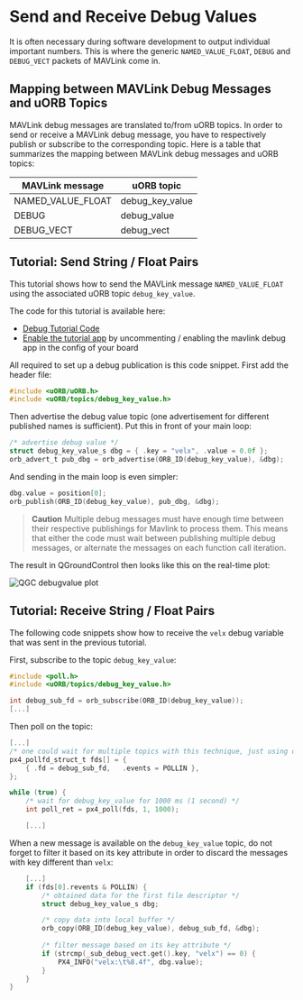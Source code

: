 # Send and Receive Debug Values

It is often necessary during software development to output individual important numbers.
This is where the generic `NAMED_VALUE_FLOAT`, `DEBUG` and `DEBUG_VECT` packets of MAVLink come in.

## Mapping between MAVLink Debug Messages and uORB Topics

MAVLink debug messages are translated to/from uORB topics.
In order to send or receive a MAVLink debug message, you have to respectively publish or subscribe to the corresponding topic.
Here is a table that summarizes the mapping between MAVLink debug messages and uORB topics:

|  MAVLink message  |    uORB topic   |
|-------------------|-----------------|
| NAMED_VALUE_FLOAT | debug_key_value |
| DEBUG             | debug_value     |
| DEBUG_VECT        | debug_vect      |

## Tutorial: Send String / Float Pairs

This tutorial shows how to send the MAVLink message `NAMED_VALUE_FLOAT` using the associated uORB topic `debug_key_value`.

The code for this tutorial is available here:

* [Debug Tutorial Code](https://github.com/PX4/Firmware/blob/master/src/examples/px4_mavlink_debug/px4_mavlink_debug.c)
* [Enable the tutorial app](https://github.com/PX4/Firmware/tree/master/cmake/configs) by uncommenting / enabling the mavlink debug app in the config of your board

All required to set up a debug publication is this code snippet. First add the header file:

```C
#include <uORB/uORB.h>
#include <uORB/topics/debug_key_value.h>
```

Then advertise the debug value topic (one advertisement for different published names is sufficient). Put this in front of your main loop:

```C
/* advertise debug value */
struct debug_key_value_s dbg = { .key = "velx", .value = 0.0f };
orb_advert_t pub_dbg = orb_advertise(ORB_ID(debug_key_value), &dbg);
```

And sending in the main loop is even simpler:

```C
dbg.value = position[0];
orb_publish(ORB_ID(debug_key_value), pub_dbg, &dbg);
```

> **Caution** Multiple debug messages must have enough time between their respective publishings for Mavlink to process them. This means that either the code must wait between publishing multiple debug messages, or alternate the messages on each function call iteration.

The result in QGroundControl then looks like this on the real-time plot:

![QGC debugvalue plot](../../assets/gcs/qgc-debugval-plot.jpg)


## Tutorial: Receive String / Float Pairs

The following code snippets show how to receive the `velx` debug variable that was sent in the previous tutorial.

First, subscribe to the topic `debug_key_value`:

```C
#include <poll.h>
#include <uORB/topics/debug_key_value.h>

int debug_sub_fd = orb_subscribe(ORB_ID(debug_key_value));
[...]
```

Then poll on the topic:

```C
[...]
/* one could wait for multiple topics with this technique, just using one here */
px4_pollfd_struct_t fds[] = {
    { .fd = debug_sub_fd,   .events = POLLIN },
};

while (true) {
    /* wait for debug_key_value for 1000 ms (1 second) */
    int poll_ret = px4_poll(fds, 1, 1000);

    [...]
```

When a new message is available on the `debug_key_value` topic, do not forget to filter it based on its key attribute in order to discard the messages with key different than `velx`:

```C
    [...]
    if (fds[0].revents & POLLIN) {
        /* obtained data for the first file descriptor */
        struct debug_key_value_s dbg;

        /* copy data into local buffer */
        orb_copy(ORB_ID(debug_key_value), debug_sub_fd, &dbg);
        
        /* filter message based on its key attribute */
        if (strcmp(_sub_debug_vect.get().key, "velx") == 0) {
            PX4_INFO("velx:\t%8.4f", dbg.value);
        }
    }
}

```
